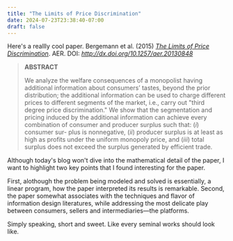 ```yaml
---
title: "The Limits of Price Discrimination"
date: 2024-07-23T23:38:40-07:00
draft: false
---
```


Here's a reallly cool paper. Bergemann et al. (2015) [*The Limits of Price Discrimination*](http://dx.doi.org/10.1257/aer.20130848). AER. DOI: *http://dx.doi.org/10.1257/aer.20130848*

> **ABSTRACT**
>
> We analyze the welfare consequences of a monopolist having additional information about consumers’ tastes, beyond the prior distribution; the additional information can be used to charge different prices to different segments of the market, i.e., carry out "third degree price discrimination." We show that the segmentation and pricing induced by the additional information can achieve every combination of consumer and producer surplus such that: (*i*) consumer sur- plus is nonnegative, (*ii*) producer surplus is at least as high as profits under the uniform monopoly price, and (*iii*) total surplus does not exceed the surplus generated by efficient trade.

Although today's blog won't dive into the mathematical detail of the paper, I want to highlight two key points that I found interesting for the paper.

First, alothough the problem being modeled and solved is essentially, a linear program, how the paper interpreted its results is remarkable. Second, the paper somewhat associates with the techniques and flavor of information design literatures, while addressing the most delicate play between consumers, sellers and intermediaries—the platforms. 

Simply speaking, short and sweet. Like every seminal works should look like.
